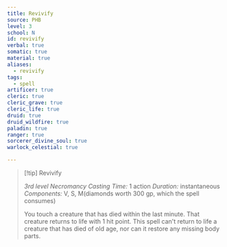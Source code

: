 ```yaml
---
title: Revivify
source: PHB
level: 3
school: N
id: revivify
verbal: true
somatic: true
material: true
aliases:
  - revivify
tags:
  - spell
artificer: true
cleric: true
cleric_grave: true
cleric_life: true
druid: true
druid_wildfire: true
paladin: true
ranger: true
sorcerer_divine_soul: true
warlock_celestial: true

---
```

>[!tip] Revivify
>
> *3rd level Necromancy*
> *Casting Time:* 1 action
> *Duration:* instantaneous
> *Components:* V, S, M(diamonds worth 300 gp, which the spell consumes)
>
>You touch a creature that has died within the last minute. That creature returns to life with 1 hit point. This spell can't return to life a creature that has died of old age, nor can it restore any missing body parts.
>

